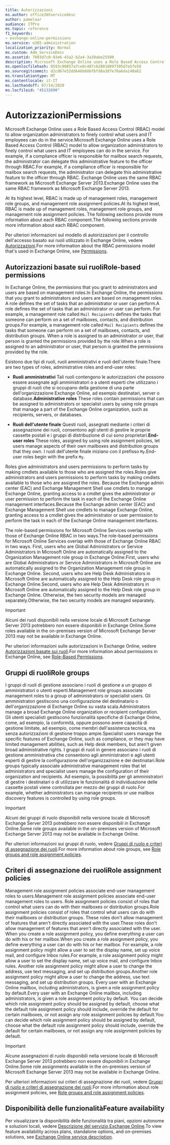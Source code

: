 ```yaml
---
title: Autorizzazioni
ms.author: office365servicedesc
author: pamelaar
audience: ITPro
ms.topic: reference
f1_keywords:
- exchange-online-permissions
ms.service: o365-administration
localization_priority: Normal
ms.custom: Adm_ServiceDesc
ms.assetid: 7803d7c0-93e6-43a2-b2a4-3a39abe25500
description: Microsoft Exchange Online uses a Role Based Access Control (RBAC) model to allow organization administrators to finely control what users and IT employees can do in the service. For example, if a compliance officer is responsible for mailbox search requests, the administrator can delegate this administrative feature to the officer through RBAC. Exchange Online uses the same RBAC framework as Microsoft Exchange Server 2013.
ms.openlocfilehash: 0593c98857a7ce0c487c628018097395d7a5fe50
ms.sourcegitcommit: d2cd67e52dd646b68bfbfd8a387e70a6da140a62
ms.translationtype: MT
ms.contentlocale: it-IT
ms.lasthandoff: 07/14/2020
ms.locfileid: "45132690"
---
```

# <a name="permissions"></a><span data-ttu-id="5218e-105">Autorizzazioni</span><span class="sxs-lookup"><span data-stu-id="5218e-105">Permissions</span></span>

<span data-ttu-id="5218e-106">Microsoft Exchange Online uses a Role Based Access Control (RBAC) model to allow organization administrators to finely control what users and IT employees can do in the service.</span><span class="sxs-lookup"><span data-stu-id="5218e-106">Microsoft Exchange Online uses a Role Based Access Control (RBAC) model to allow organization administrators to finely control what users and IT employees can do in the service.</span></span> <span data-ttu-id="5218e-107">For example, if a compliance officer is responsible for mailbox search requests, the administrator can delegate this administrative feature to the officer through RBAC.</span><span class="sxs-lookup"><span data-stu-id="5218e-107">For example, if a compliance officer is responsible for mailbox search requests, the administrator can delegate this administrative feature to the officer through RBAC.</span></span> <span data-ttu-id="5218e-108">Exchange Online uses the same RBAC framework as Microsoft Exchange Server 2013.</span><span class="sxs-lookup"><span data-stu-id="5218e-108">Exchange Online uses the same RBAC framework as Microsoft Exchange Server 2013.</span></span> 
  
<span data-ttu-id="5218e-109">At its highest level, RBAC is made up of management roles, management role groups, and management role assignment policies.</span><span class="sxs-lookup"><span data-stu-id="5218e-109">At its highest level, RBAC is made up of management roles, management role groups, and management role assignment policies.</span></span> <span data-ttu-id="5218e-110">The following sections provide more information about each RBAC component.</span><span class="sxs-lookup"><span data-stu-id="5218e-110">The following sections provide more information about each RBAC component.</span></span>
  
<span data-ttu-id="5218e-111">Per ulteriori informazioni sul modello di autorizzazioni per il controllo dell'accesso basato sui ruoli utilizzato in Exchange Online, vedere [Autorizzazioni](https://go.microsoft.com/fwlink/p/?LinkId=271935).</span><span class="sxs-lookup"><span data-stu-id="5218e-111">For more information about the RBAC permissions model that's used in Exchange Online, see [Permissions](https://go.microsoft.com/fwlink/p/?LinkId=271935).</span></span>
  
## <a name="role-based-permissions"></a><span data-ttu-id="5218e-112">Autorizzazioni basate sui ruoli</span><span class="sxs-lookup"><span data-stu-id="5218e-112">Role-based permissions</span></span>

<span data-ttu-id="5218e-113">In Exchange Online, the permissions that you grant to administrators and users are based on management roles.</span><span class="sxs-lookup"><span data-stu-id="5218e-113">In Exchange Online, the permissions that you grant to administrators and users are based on management roles.</span></span> <span data-ttu-id="5218e-114">A role defines the set of tasks that an administrator or user can perform.</span><span class="sxs-lookup"><span data-stu-id="5218e-114">A role defines the set of tasks that an administrator or user can perform.</span></span> <span data-ttu-id="5218e-115">For example, a management role called  `Mail Recipients` defines the tasks that someone can perform on a set of mailboxes, contacts, and distribution groups.</span><span class="sxs-lookup"><span data-stu-id="5218e-115">For example, a management role called  `Mail Recipients` defines the tasks that someone can perform on a set of mailboxes, contacts, and distribution groups.</span></span> <span data-ttu-id="5218e-116">When a role is assigned to an administrator or user, that person is granted the permissions provided by the role.</span><span class="sxs-lookup"><span data-stu-id="5218e-116">When a role is assigned to an administrator or user, that person is granted the permissions provided by the role.</span></span> 
  
<span data-ttu-id="5218e-117">Esistono due tipi di ruoli, ruoli amministrativi e ruoli dell'utente finale:</span><span class="sxs-lookup"><span data-stu-id="5218e-117">There are two types of roles, administrative roles and end-user roles:</span></span>
  
- <span data-ttu-id="5218e-118">**Ruoli amministrativi** Tali ruoli contengono le autorizzazioni che possono essere assegnate agli amministratori o a utenti esperti che utilizzano i gruppi di ruoli che si occupano della gestione di una parte dell'organizzazione Exchange Online, ad esempio destinatari, server o database.</span><span class="sxs-lookup"><span data-stu-id="5218e-118">**Administrative roles** These roles contain permissions that can be assigned to administrators or specialist users by using role groups that manage a part of the Exchange Online organization, such as recipients, servers, or databases.</span></span> 
    
- <span data-ttu-id="5218e-119">**Ruoli dell'utente finale** Questi ruoli, assegnati mediante i criteri di assegnazione dei ruoli, consentono agli utenti di gestire le proprie cassette postali e i gruppi di distribuzione di cui sono proprietari.</span><span class="sxs-lookup"><span data-stu-id="5218e-119">**End-user roles** These roles, assigned by using role assignment policies, let users manage aspects of their own mailboxes and distribution groups that they own.</span></span> <span data-ttu-id="5218e-120">I ruoli dell'utente finale iniziano con il prefisso  `My`.</span><span class="sxs-lookup"><span data-stu-id="5218e-120">End-user roles begin with the prefix  `My`.</span></span>
    
<span data-ttu-id="5218e-121">Roles give administrators and users permissions to perform tasks by making cmdlets available to those who are assigned the roles.</span><span class="sxs-lookup"><span data-stu-id="5218e-121">Roles give administrators and users permissions to perform tasks by making cmdlets available to those who are assigned the roles.</span></span> <span data-ttu-id="5218e-122">Because the Exchange admin center (EAC) and Exchange Management Shell use cmdlets to manage Exchange Online, granting access to a cmdlet gives the administrator or user permission to perform the task in each of the Exchange Online management interfaces.</span><span class="sxs-lookup"><span data-stu-id="5218e-122">Because the Exchange admin center (EAC) and Exchange Management Shell use cmdlets to manage Exchange Online, granting access to a cmdlet gives the administrator or user permission to perform the task in each of the Exchange Online management interfaces.</span></span>
  
<span data-ttu-id="5218e-123">The role-based permissions for Microsoft Online Services overlap with those of Exchange Online RBAC in two ways.</span><span class="sxs-lookup"><span data-stu-id="5218e-123">The role-based permissions for Microsoft Online Services overlap with those of Exchange Online RBAC in two ways.</span></span> <span data-ttu-id="5218e-124">First, users who are Global Administrators or Service Administrators in Microsoft Online are automatically assigned to the Organization Management role group in Exchange Online.</span><span class="sxs-lookup"><span data-stu-id="5218e-124">First, users who are Global Administrators or Service Administrators in Microsoft Online are automatically assigned to the Organization Management role group in Exchange Online.</span></span> <span data-ttu-id="5218e-125">Second, users who are Help Desk Administrators in Microsoft Online are automatically assigned to the Help Desk role group in Exchange Online.</span><span class="sxs-lookup"><span data-stu-id="5218e-125">Second, users who are Help Desk Administrators in Microsoft Online are automatically assigned to the Help Desk role group in Exchange Online.</span></span> <span data-ttu-id="5218e-126">Otherwise, the two security models are managed separately.</span><span class="sxs-lookup"><span data-stu-id="5218e-126">Otherwise, the two security models are managed separately.</span></span>
  
> [!IMPORTANT]
> <span data-ttu-id="5218e-127">Alcuni dei ruoli disponibili nella versione locale di Microsoft Exchange Server 2013 potrebbero non essere disponibili in Exchange Online.</span><span class="sxs-lookup"><span data-stu-id="5218e-127">Some roles available in the on-premises version of Microsoft Exchange Server 2013 may not be available in Exchange Online.</span></span> 
  
<span data-ttu-id="5218e-128">Per ulteriori informazioni sulle autorizzazioni in Exchange Online, vedere [Autorizzazioni basate sui ruoli](https://go.microsoft.com/fwlink/p/?LinkId=271936).</span><span class="sxs-lookup"><span data-stu-id="5218e-128">For more information about permissions in Exchange Online, see [Role-Based Permissions](https://go.microsoft.com/fwlink/p/?LinkId=271936).</span></span>
  
## <a name="role-groups"></a><span data-ttu-id="5218e-129">Gruppi di ruoli</span><span class="sxs-lookup"><span data-stu-id="5218e-129">Role groups</span></span>

<span data-ttu-id="5218e-130">I gruppi di ruoli di gestione associano i ruoli di gestione a un gruppo di amministratori o utenti esperti.</span><span class="sxs-lookup"><span data-stu-id="5218e-130">Management role groups associate management roles to a group of administrators or specialist users.</span></span> <span data-ttu-id="5218e-131">Gli amministratori gestiscono una configurazione del destinatario o dell'organizzazione di Exchange Online su vasta scala.</span><span class="sxs-lookup"><span data-stu-id="5218e-131">Administrators manage a broad Exchange Online organization or recipient configuration.</span></span> <span data-ttu-id="5218e-132">Gli utenti specialisti gestiscono funzionalità specifiche di Exchange Online, come, ad esempio, la conformità, oppure possono avere capacità di gestione limitate, ad esempio, come membri dell'assistenza tecnica, ma senza autorizzazioni di gestione troppo ampie.</span><span class="sxs-lookup"><span data-stu-id="5218e-132">Specialist users manage the specific features of Exchange Online, such as compliance, or they may have limited management abilities, such as Help desk members, but aren't given broad administrative rights.</span></span> <span data-ttu-id="5218e-133">I gruppi di ruoli in genere associano i ruoli di gestione amministrativa che consentono agli amministratori e agli utenti esperti di gestire la configurazione dell'organizzazione e dei destinatari.</span><span class="sxs-lookup"><span data-stu-id="5218e-133">Role groups typically associate administrative management roles that let administrators and specialist users manage the configuration of their organization and recipients.</span></span> <span data-ttu-id="5218e-134">Ad esempio, la possibilità per gli amministratori di gestire i destinatari o di utilizzare le funzionalità di individuazione delle cassette postali viene controllata per mezzo dei gruppi di ruolo.</span><span class="sxs-lookup"><span data-stu-id="5218e-134">For example, whether administrators can manage recipients or use mailbox discovery features is controlled by using role groups.</span></span> 
  
> [!IMPORTANT]
> <span data-ttu-id="5218e-135">Alcuni dei gruppi di ruolo disponibili nella versione locale di Microsoft Exchange Server 2013 potrebbero non essere disponibili in Exchange Online.</span><span class="sxs-lookup"><span data-stu-id="5218e-135">Some role groups available in the on-premises version of Microsoft Exchange Server 2013 may not be available in Exchange Online.</span></span> 
  
<span data-ttu-id="5218e-136">Per ulteriori informazioni sui gruppi di ruolo, vedere [Gruppi di ruolo e criteri di assegnazione dei ruoli](https://go.microsoft.com/fwlink/p/?LinkId=271937).</span><span class="sxs-lookup"><span data-stu-id="5218e-136">For more information about role groups, see [Role groups and role assignment policies](https://go.microsoft.com/fwlink/p/?LinkId=271937).</span></span>
  
## <a name="role-assignment-policies"></a><span data-ttu-id="5218e-137">Criteri di assegnazione dei ruoli</span><span class="sxs-lookup"><span data-stu-id="5218e-137">Role assignment policies</span></span>

<span data-ttu-id="5218e-138">Management role assignment policies associate end-user management roles to users.</span><span class="sxs-lookup"><span data-stu-id="5218e-138">Management role assignment policies associate end-user management roles to users.</span></span> <span data-ttu-id="5218e-139">Role assignment policies consist of roles that control what users can do with their mailboxes or distribution groups.</span><span class="sxs-lookup"><span data-stu-id="5218e-139">Role assignment policies consist of roles that control what users can do with their mailboxes or distribution groups.</span></span> <span data-ttu-id="5218e-140">These roles don't allow management of features that aren't directly associated with the user.</span><span class="sxs-lookup"><span data-stu-id="5218e-140">These roles don't allow management of features that aren't directly associated with the user.</span></span> <span data-ttu-id="5218e-141">When you create a role assignment policy, you define everything a user can do with his or her mailbox.</span><span class="sxs-lookup"><span data-stu-id="5218e-141">When you create a role assignment policy, you define everything a user can do with his or her mailbox.</span></span> <span data-ttu-id="5218e-142">For example, a role assignment policy might allow a user to set the display name, set up voice mail, and configure Inbox rules.</span><span class="sxs-lookup"><span data-stu-id="5218e-142">For example, a role assignment policy might allow a user to set the display name, set up voice mail, and configure Inbox rules.</span></span> <span data-ttu-id="5218e-143">Another role assignment policy might allow a user to change the address, use text messaging, and set up distribution groups.</span><span class="sxs-lookup"><span data-stu-id="5218e-143">Another role assignment policy might allow a user to change the address, use text messaging, and set up distribution groups.</span></span> <span data-ttu-id="5218e-144">Every user with an Exchange Online mailbox, including administrators, is given a role assignment policy by default.</span><span class="sxs-lookup"><span data-stu-id="5218e-144">Every user with an Exchange Online mailbox, including administrators, is given a role assignment policy by default.</span></span> <span data-ttu-id="5218e-145">You can decide which role assignment policy should be assigned by default, choose what the default role assignment policy should include, override the default for certain mailboxes, or not assign any role assignment policies by default.</span><span class="sxs-lookup"><span data-stu-id="5218e-145">You can decide which role assignment policy should be assigned by default, choose what the default role assignment policy should include, override the default for certain mailboxes, or not assign any role assignment policies by default.</span></span>
  
> [!IMPORTANT]
> <span data-ttu-id="5218e-146">Alcune assegnazioni di ruolo disponibili nella versione locale di Microsoft Exchange Server 2013 potrebbero non essere disponibili in Exchange Online.</span><span class="sxs-lookup"><span data-stu-id="5218e-146">Some role assignments available in the on-premises version of Microsoft Exchange Server 2013 may not be available in Exchange Online.</span></span> 
  
<span data-ttu-id="5218e-147">Per ulteriori informazioni sui criteri di assegnazione dei ruoli, vedere [Gruppi di ruolo e criteri di assegnazione dei ruoli](https://go.microsoft.com/fwlink/p/?LinkId=271937).</span><span class="sxs-lookup"><span data-stu-id="5218e-147">For more information about role assignment policies, see [Role groups and role assignment policies](https://go.microsoft.com/fwlink/p/?LinkId=271937).</span></span>
  
## <a name="feature-availability"></a><span data-ttu-id="5218e-148">Disponibilità delle funzionalità</span><span class="sxs-lookup"><span data-stu-id="5218e-148">Feature availability</span></span>

<span data-ttu-id="5218e-149">Per visualizzare la disponibilità delle funzionalità tra piani, opzioni autonome e soluzioni locali, vedere [Descrizione del servizio Exchange Online](exchange-online-service-description.md).</span><span class="sxs-lookup"><span data-stu-id="5218e-149">To view feature availability across plans, standalone options, and on-premises solutions, see [Exchange Online service description](exchange-online-service-description.md).</span></span>
  

